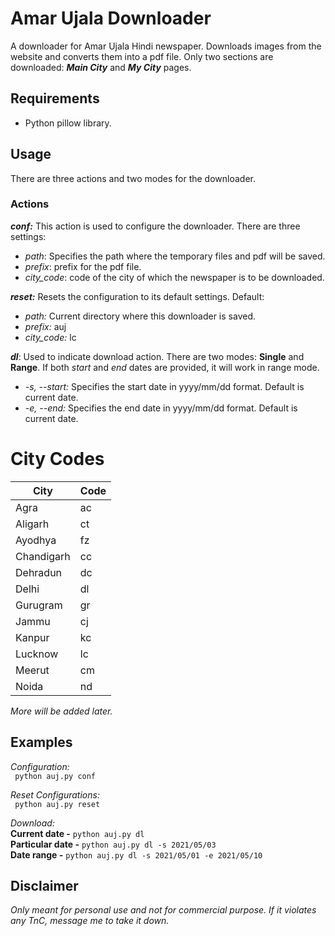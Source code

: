 # Amar Ujala Downloader

A downloader for Amar Ujala Hindi newspaper. Downloads images from the website and converts them into a pdf file. Only two sections are downloaded: _**Main City**_ and _**My City**_ pages.

## Requirements
* Python pillow library.

## Usage
There are three actions and two modes for the downloader.

### Actions
**_conf:_** This action is used to configure the downloader. There are three settings: <br />
- _path_: Specifies the path where the temporary files and pdf will be saved.
- _prefix_: prefix for the pdf file.
- *city_code*: code of the city of which the newspaper is to be downloaded.

**_reset:_** Resets the configuration to its default settings.
Default:
* _path:_ Current directory where this downloader is saved. 
* _prefix:_ auj
* *city_code:* lc

**_dl_**: Used to indicate download action. There are two modes: **Single** and **Range**. If both _start_ and _end_ dates are provided, it will work in range mode.
* _-s, --start:_ Specifies the start date in yyyy/mm/dd format. Default is current date.
* _-e, --end:_ Specifies the end date in yyyy/mm/dd format. Default is current date.

# City Codes
City | Code
------ | -------
Agra | ac
Aligarh | ct
Ayodhya | fz
Chandigarh | cc
Dehradun | dc
Delhi | dl
Gurugram | gr
Jammu | cj
Kanpur | kc
Lucknow | lc
Meerut | cm
Noida | nd

*More will be added later.*

## Examples
*Configuration:* <br/>
``` python auj.py conf```

*Reset Configurations:* <br/>
``` python auj.py reset```

*Download:* <br/>
**Current date -** ```python auj.py dl``` <br/>
**Particular date -** ```python auj.py dl -s 2021/05/03``` <br/>
**Date range -** ```python auj.py dl -s 2021/05/01 -e 2021/05/10``` <br/>

## Disclaimer
_Only meant for personal use and not for commercial purpose. If it violates any TnC, message me to take it down._